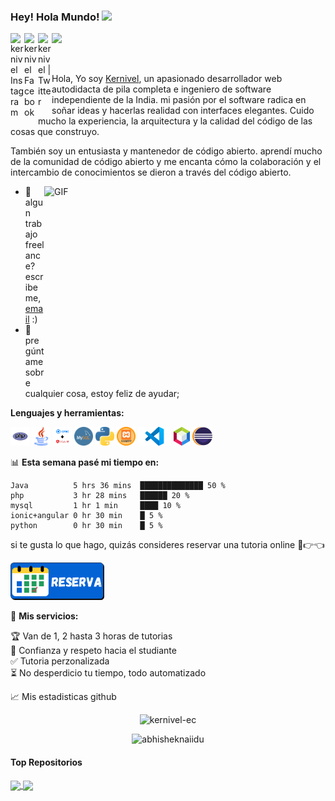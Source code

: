 
### Hey! Hola Mundo! <img src="https://media.giphy.com/media/hvRJCLFzcasrR4ia7z/giphy.gif" width="25px">
<a href="https://www.instagram.com/kernivel">
  <img align="left" alt="kernivel Instagram" width="22px" src="https://raw.githubusercontent.com/hussainweb/hussainweb/main/icons/instagram.png" />
</a>
<a href="https://www.facebook.com/kernivel">
  <img align="left" alt="kernivel Facebook" width="22px" src="https://www.facebook.com/images/fb_icon_325x325.png" />
</a>
<a href="https://twitter.com/kernivel">
  <img align="left" alt="kernivel | Twitter" width="22px" src="https://raw.githubusercontent.com/peterthehan/peterthehan/master/assets/twitter.svg" />
</a>

![](https://visitor-badge.glitch.me/badge?page_id=kernivel-ec.kernivel-ec)

<br />

Hola, Yo soy [Kernivel](https://direct.me/kernivel), un apasionado desarrollador web autodidacta de pila completa e ingeniero de software independiente de la India. mi pasión por el software radica en soñar ideas y hacerlas realidad con interfaces elegantes. Cuido mucho la experiencia, la arquitectura y la calidad del código de las cosas que construyo.

También soy un entusiasta y mantenedor de código abierto. aprendí mucho de la comunidad de código abierto y me encanta cómo la colaboración y el intercambio de conocimientos se dieron a través del código abierto.


  <img align="right" alt="GIF" src="https://github.com/abhisheknaiidu/abhisheknaiidu/blob/master/code.gif?raw=true" width="450" height="320" />
  
- 💼 algun trabajo freelance? escribeme, [email](mailto:kernivel@gmail.com) :)
- 💬 pregúntame sobre cualquier cosa, estoy feliz de ayudar;

**Lenguajes y herramientas:**  

<code><img height="30" src="https://raw.githubusercontent.com/Kernivel-ec/Kernivel-ec/main/img/php.png"></code>
<code><img height="30" src="https://raw.githubusercontent.com/Kernivel-ec/Kernivel-ec/main/img/java.png"></code>
<code><img height="30" src="https://raw.githubusercontent.com/Kernivel-ec/Kernivel-ec/main/img/ionic_angular.png"></code>
<code><img height="30" src="https://raw.githubusercontent.com/Kernivel-ec/Kernivel-ec/main/img/Mysql.png"></code>
<code><img height="30" src="https://raw.githubusercontent.com/Kernivel-ec/Kernivel-ec/main/img/Python.png"></code>
<code><img height="30" src="https://raw.githubusercontent.com/Kernivel-ec/Kernivel-ec/main/img/xampp.png"></code>
<code><img height="30" src="https://raw.githubusercontent.com/Kernivel-ec/Kernivel-ec/main/img/vscode.png"></code>
<code><img height="30" src="https://raw.githubusercontent.com/Kernivel-ec/Kernivel-ec/main/img/netBeans.png"></code>
<code><img height="30" src="https://raw.githubusercontent.com/Kernivel-ec/Kernivel-ec/419e94ae79edb5a6bb006ebfcdee5681b35b738f/img/eclipse-11.svg"></code>

📊 **Esta semana pasé mi tiempo en:**
<!--START_SECTION:waka-->

```text
Java          5 hrs 36 mins  ██████████████ 50 %
php           3 hr 28 mins   ██████ 20 %
mysql         1 hr 1 min     ████ 10 %
ionic+angular 0 hr 30 min    █ 5 %
python        0 hr 30 min    █ 5 %
```

<!--END_SECTION:waka-->

si te gusta lo que hago, quizás consideres reservar una tutoria online 🥺👉👈

<a href="https://bit.ly/3KwxG2C" target="_blank"><img src="https://raw.githubusercontent.com/Kernivel-ec/Kernivel-ec/main/img/boton-reserva-b.png" alt="Buy Me A Coffee" width="150" ></a>

🚧 **Mis servicios:**
<!-- TODO-IST:START -->
🏆  Van de 1, 2 hasta 3 horas de tutorias           
🌸  Confianza y respeto hacia el studiante           
✅  Tutoria perzonalizada           
⏳  No desperdicio tu tiempo, todo automatizado
<!-- TODO-IST:END -->


📈 Mis estadisticas github

<p align="center"> <img src="https://github-readme-stats.vercel.app/api?username=kernivel-ec&show_icons=true&theme=gotham" alt="kernivel-ec" />
<p align="center"> <img src="https://github-readme-stats.vercel.app/api?username=abhisheknaiidu&show_icons=true&theme=gotham" alt="abhisheknaiidu" />
  
  #### Top Repositorios

<a href="https://bit.ly/3y3X659">
  <img align="center" src="https://github-readme-stats.vercel.app/api/pin/?username=kernivel-ec&repo=ContarVocalesConsonates&theme=gotham" />
</a>
  
<a href="https://bit.ly/3LGj9Tb">
  <img align="center" src="https://github-readme-stats.vercel.app/api/pin/?username=kernivel-ec&repo=burbuja&theme=gotham" />
</a>
  

